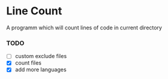 # Line Count
A programm which will count lines of code in current directory

### TODO
- [ ] custom exclude files
- [x] count files
- [x] add more languages
